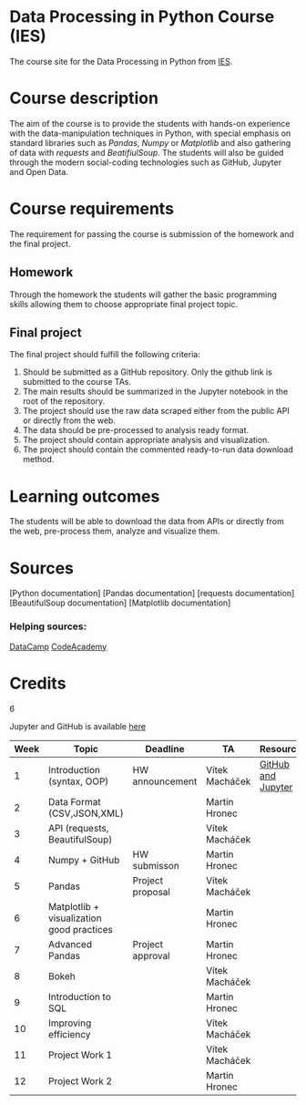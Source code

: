 # Data Processing in Python Course (IES)
The course site for the Data Processing in Python from [IES](http://ies.fsv.cuni.cz/).

# Course description
The aim of the course is to provide the students with hands-on experience with the data-manipulation techniques in Python, with special emphasis on standard libraries such as *Pandas*, *Numpy* or *Matplotlib* and also gathering of data with *requests* and *BeatifiulSoup*. The students will also be guided through the modern social-coding technologies such as GitHub, Jupyter and Open Data.

# Course requirements
The requirement for passing the course is submission of the homework and the final project.

## Homework
Through the homework the students will gather the basic programming skills allowing them to choose appropriate final project topic.

## Final project
The final project should fulfill the following criteria:
1. Should be submitted as a GitHub repository. Only the github link is submitted to the course TAs.
2. The main results should be summarized in the Jupyter notebook in the root of the repository. 
3. The project should use the raw data scraped either from the public API or directly from the web.
4. The data should be pre-processed to analysis ready format.
5. The project should contain appropriate analysis and visualization.
6. The project should contain the commented ready-to-run data download method.

# Learning outcomes
The students will be able to download the data from APIs or directly from the web, pre-process them, analyze and visualize them.

# Sources
[Python documentation]
[Pandas documentation]
[requests documentation]
[BeautifulSoup documentation] 
[Matplotlib documentation]

### Helping sources:
[DataCamp]()
[CodeAcademy]() 

# Credits
6




Jupyter and GitHub is available [here](/quick-intro.md)


| Week | Topic           | Deadline | TA | Resources |
|------|-----------------|----------|----|--|
| 1    | Introduction (syntax, OOP)| HW announcement| Vítek Macháček |[GitHub and Jupyter](/quick-intro.md) |
| 2    | Data Format (CSV,JSON,XML)   |  | Martin Hronec  |  |
| 3    | API (requests, BeautifulSoup) | | Vítek Macháček|  |
| 4    | Numpy  + GitHub | HW submisson | Martin Hronec|  |
| 5    | Pandas          | Project proposal | Vítek Macháček |   |
| 6    | Matplotlib + visualization good practices |        |  Martin Hronec|  |
| 7    | Advanced Pandas  | Project approval | Martin Hronec  |  |
| 8    | Bokeh | | Vítek Macháček |  |
| 9    | Introduction to SQL |     | Martin Hronec |  |
| 10   | Improving efficiency |     | Vítek Macháček|  |
| 11   | Project Work 1|  |  Vítek Macháček|  |
| 12   | Project Work 2 |  | Martin Hronec |  |
